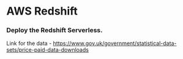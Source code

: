 # AWS Redshift

### Deploy the Redshift Serverless.

Link for the data - https://www.gov.uk/government/statistical-data-sets/price-paid-data-downloads
